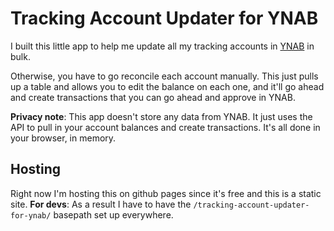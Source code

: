 # Tracking Account Updater for YNAB

I built this little app to help me update all my tracking accounts in [YNAB](https://www.ynab.com/) in bulk.

Otherwise, you have to go reconcile each account manually. This just pulls up a table and allows you to edit the balance on each one, and it'll go ahead and create transactions that you can go ahead and approve in YNAB.

**Privacy note**: This app doesn't store any data from YNAB. It just uses the API to pull in your account balances and create transactions. It's all done in your browser, in memory.

## Hosting

Right now I'm hosting this on github pages since it's free and this is a static site. **For devs**: As a result I have to have the `/tracking-account-updater-for-ynab/` basepath set up everywhere.
